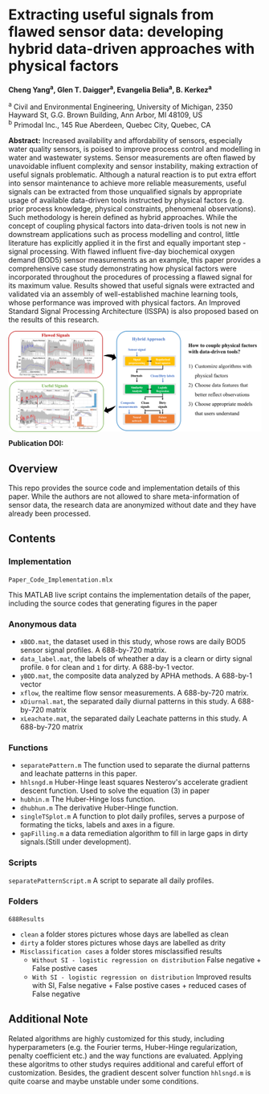 # Extracting useful signals from flawed sensor data: developing hybrid data-driven approaches with physical factors

**Cheng Yang<sup>a</sup>, Glen T. Daigger<sup>a</sup>, Evangelia Belia<sup>a</sup>, B. Kerkez<sup>a</sup>**

<sup>a</sup> Civil and Environmental Engineering, University of Michigan, 2350 Hayward St, G.G. Brown Building, Ann Arbor, MI 48109, US  
<sup>b</sup> Primodal Inc., 145 Rue Aberdeen, Quebec City, Quebec, CA 

**Abstract:** Increased availability and affordability of sensors, especially water quality sensors, is poised to improve process control and modelling in water and wastewater systems. Sensor measurements are often flawed by unavoidable influent complexity and sensor instability, making extraction of useful signals problematic. Although a natural reaction is to put extra effort into sensor maintenance to achieve more reliable measurements, useful signals can be extracted from those unqualified signals by appropriate usage of available data-driven tools instructed by physical factors (e.g. prior process knowledge, physical constraints, phenomenal observations). Such methodology is herein defined as hybrid approaches. While the concept of coupling physical factors into data-driven tools is not new in downstream applications such as process modelling and control, little literature has explicitly applied it in the first and equally important step - signal processing.  With flawed influent five-day biochemical oxygen demand (BOD5) sensor measurements as an example, this paper provides a comprehensive case study demonstrating how physical factors were incorporated throughout the procedures of processing a flawed signal for its maximum value. Results showed that useful signals were extracted and validated via an assembly of well-established machine learning tools, whose performance was improved with physical factors. An Improved Standard Signal Processing Architecture (ISSPA) is also proposed based on the results of this research.  


<img align="center" src="Graphical Abstract.png" width="800">

**Publication DOI:** 

## Overview 
This repo provides the source code and implementation details of this paper. While the authors are not allowed to share meta-information of sensor data, the research data are anonymized without date and they have already been processed.

## Contents 

### Implementation 

`Paper_Code_Implementation.mlx` 

This MATLAB live script contains the implementation details of the paper, including the source codes that generating figures in the paper 

### Anonymous data 

- `xBOD.mat`, the dataset used in this study, whose rows are daily BOD5 sensor signal profiles. A 688-by-720 matrix. 
- `data_label.mat`, the labels of wheather a day is a clearn or dirty signal profile. `0` for clean and `1` for dirty. A 688-by-1 vector.
- `yBOD.mat`, the composite data analyzed by APHA methods. A 688-by-1 vector
- `xflow`, the realtime flow sensor measurements. A 688-by-720 matrix. 
- `xDiurnal.mat`, the separated daily diurnal patterns in this study. A 688-by-720 matrix 
- `xLeachate.mat`, the separated daily Leachate patterns in this study. A 688-by-720 matrix 

### Functions 
- `separatePattern.m` The function used to separate the diurnal patterns and leachate patterns in this paper. 
- `hhlsngd.m` Huber-Hinge least squares Nesterov's accelerate gradient descent function.  Used to solve the equation (3) in paper 
- `hubhin.m` The Huber-Hinge loss function. 
- `dhubhun.m` The derivative Huber-Hinge function. 
- `singleTSplot.m` A function to plot daily profiles, serves a purpose of formating the ticks, labels and axes in a figure. 
- `gapFilling.m` a data remediation algorithm to fill in large gaps in dirty signals.(Still under development). 


### Scripts 
`separatePatternScript.m` A script to separate all daily profiles. 


### Folders 
`688Results` 
- `clean` a folder stores pictures whose days are labelled as clean 
- `dirty` a folder stores pictures whose days are labelled as drity 
- `Misclassification cases` a folder stores misclassified results 
  - `Without SI - logistic regression on distribution` False negative + False postive cases
  - `With SI - logistic regression on distribution` Improved results with SI, False negative + False postive cases + reduced cases of False negative 
  
## Additional Note 
Related algorithms are highly customized for this study, including hyperparameters (e.g. the Fourier terms, Huber-Hinge regularization, penalty coefficient etc.) and the way functions are evaluated. Applying these algoritms to other studys requires additional and careful effort of customization. Besides, the gradient descent solver function `hhlsngd.m` is quite coarse and maybe unstable under some conditions.

